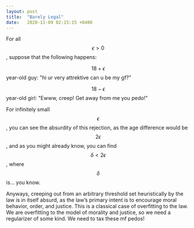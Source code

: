 ```yaml
---
layout: post
title:  "Barely Legal"
date:   2020-11-09 02:15:15 +0400
---
```


For all $$\epsilon > 0$$, suppose that the following happens:

$$18+\epsilon$$ year-old guy: "hi ur very attrektive can u be my gf?"

$$18-\epsilon$$ year-old girl: "Ewww, creep! Get away from me you pedo!"

For infinitely small $$\epsilon$$, you can see the absurdity of this rejection, as the age difference would be $$2 \epsilon$$, and as you might already know, you can find $$\delta < 2\epsilon$$, where $$\delta$$ is... you know.

Anyways, creeping out from an arbitrary threshold set heuristically by the law is in itself absurd, as the law’s primary intent is to encourage moral behavior, order, and justice. This is a classical case of overfitting to the law. We are overfitting to the model of morality and justice, so we need a regularizer of some kind. We need to tax these mf pedos!
